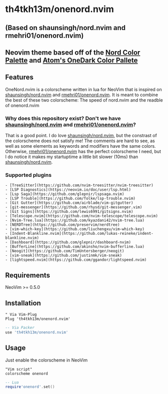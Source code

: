 # th4tkh13m/onenord.nvim 
## (Based on shaunsingh/nord.nvim and rmehri01/onenord.nvim)

## Neovim theme based off of the [Nord Color Palette](https://www.nordtheme.com/docs/colors-and-palettes) and [Atom's OneDark Color Pallete](https://github.com/atom/atom/tree/master/packages/one-dark-ui)

## Features

OneNord.nvim is a colorscheme written in lua for NeoVim that is inspired on [shaunsingh/nord.nvim](https://github.com/shaunsingh/nord.nvim) and [rmehri01/onenord.nvim](https://github.com/rmehri01/onenord.nvim). It is meant to combine the best of these two colorscheme: The speed of nord.nvim and the readble of onenord.nvim


### Why does this repository exist? Don't we have [shaunsingh/nord.nvim](https://github.com/shaunsingh/nord.nvim) and [rmehri01/onenord.nvim](https://github.com/rmehri01/onenord.nvim)?

That is a good point. I do love [shaunsingh/nord.nvim](https://github.com/shaunsingh/nord.nvim), but the constrast of the colorscheme does not satisfy me! The comments are hard to see, as well as some elements as keywords and modifiers have the same colors. Otherwise, [rmehri01/onenord.nvim](https://github.com/rmehri01/onenord.nvim) has the perfect colorscheme I need, but I do notice it makes my startuptime a little bit slower (10ms) than [shaunsingh/nord.nvim](https://github.com/shaunsingh/nord.nvim).

### Supported plugins
    - [TreeSitter](https://github.com/nvim-treesitter/nvim-treesitter)
    - [LSP Diagnostics](https://neovim.io/doc/user/lsp.html)
    - [Lsp Saga](https://github.com/glepnir/lspsaga.nvim)
    - [LSP Trouble](https://github.com/folke/lsp-trouble.nvim)
    - [Git Gutter](https://github.com/airblade/vim-gitgutter)
    - [git-messenger](https://github.com/rhysd/git-messenger.vim)
    - [Git Signs](https://github.com/lewis6991/gitsigns.nvim)
    - [Telescope.nvim](https://github.com/nvim-telescope/telescope.nvim)
    - [Nvim-Tree.lua](https://github.com/kyazdani42/nvim-tree.lua)
    - [NERDTree](https://github.com/preservim/nerdtree)
    - [vim-which-key](https://github.com/liuchengxu/vim-which-key)
    - [Indent-Blankline.nvim](https://github.com/lukas-reineke/indent-blankline.nvim)
    - [Dashboard](https://github.com/glepnir/dashboard-nvim)
    - [BufferLine](https://github.com/akinsho/nvim-bufferline.lua)
    - [Neogit](https://github.com/TimUntersberger/neogit)
    - [vim-sneak](https://github.com/justinmk/vim-sneak)
    - [lightspeed.nvim](https://github.com/ggandor/lightspeed.nvim)

## Requirements

NeoVim >= 0.5.0

## Installation

```vim
" Via Vim-Plug
Plug 'th4tkh13m/onenord.nvim'
```

```lua
-- Via Packer
use 'th4tkh13m/onenord.nvim'
```

## Usage

Just enable the colorscheme in NeoVim

```vim
"Vim script"
colorscheme onenord
```

```lua
-- Lua
require'onenord'.set()
```



